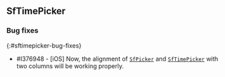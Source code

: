 ## SfTimePicker

### Bug fixes
{:#sftimepicker-bug-fixes}

* \#I376948 - [iOS] Now, the alignment of [`SfPicker`](https://help.syncfusion.com/cr/xamarin/Syncfusion.SfPicker.XForms.SfPicker.html) and [`SfTimePicker`](https://help.syncfusion.com/cr/xamarin/Syncfusion.XForms.Pickers.SfTimePicker.html) with two columns will be working properly.